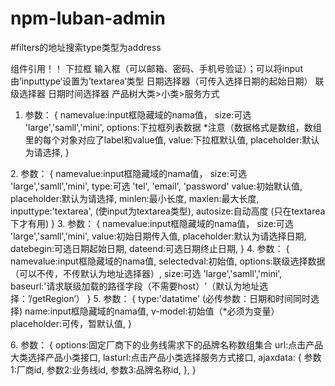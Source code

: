 # npm-luban-admin

#filters的地址搜索type类型为address

组件引用！！
 <selector></selector>  下拉框
 <luban-input></luban-input>  输入框（可以邮箱、密码、手机号验证）；可以将input由’inputtype‘设置为’textarea‘类型
<datepicker></datepicker> 日期选择器（可传入选择日期的起始日期）
<cascader></cascader>  联级选择器
<el-date-picker></el-date-picker> 日期时间选择器 
<checkboxgroups2></checkboxgroups2>  产品树大类>小类>服务方式


 1. <selector></selector> 参数：
 {
    namevalue:input框隐藏域的nama值，
    size:可选 'large','samll','mini',
    options:下拉框列表数据   *注意（数据格式是数组，数组里的每个对象对应了label和value值,
    value:下拉框默认值,
    placeholder:默认为请选择,
 }

  2.<luban-input></luban-input> 参数：
 {
    namevalue:input框隐藏域的nama值，
    size:可选 'large','samll','mini',
    type:可选 'tel', 'email', 'password'
    value:初始默认值,
    placeholder:默认为请选择,
    minlen:最小长度,
    maxlen:最大长度,
    inputtype:'textarea',   (使input为textarea类型),
    autosize:自动高度 (只在textarea下才有用)
 }
3.<datepicker></datepicker> 参数：
 {
    namevalue:input框隐藏域的nama值，
    size:可选 'large','samll','mini',
    value:初始日期传入值,
    placeholder:默认为请选择日期,
    datebegin:可选日期起始日期,
    dateend:可选日期终止日期,
 }
 4.<cascader></cascader> 参数：
 {
    namevalue:input框隐藏域的nama值,
    selectedval:初始值,
    options:联级选择数据（可以不传，不传默认为地址选择器）,
    size:可选 'large','samll','mini',
    baseurl:'请求联级加载的路径字段（不需要host）'（默认为地址选择：’/getRegion‘）
 }
 5.<el-date-picker></el-date-picker> 参数：
 {
    type:'datatime' (必传参数：日期和时间同时选择)
    name:input框隐藏域的nama值,
    v-model:初始值（*必须为变量）
    placeholder:可传，暂默认值,
 }

 6.<checkboxgroups2></checkboxgroups2> 参数：
 {
    options:固定厂商下的业务线需求下的品牌名称数组集合
    url:点击产品大类选择产品小类接口,
    lasturl:点击产品小类选择服务方式接口,
    ajaxdata:  {
                    参数1:厂商id,
                    参数2:业务线id,
                    参数3:品牌名称id,
                },
 }
